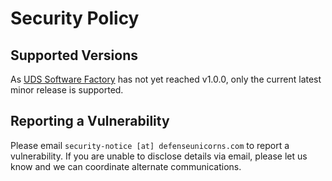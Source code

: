 # Security Policy

## Supported Versions

As [UDS Software Factory](https://github.com/defenseunicorns/uds-package-minio-operator) has not yet reached v1.0.0, only the current latest minor release is supported.

## Reporting a Vulnerability

Please email `security-notice [at] defenseunicorns.com` to report a vulnerability. If you are unable to disclose details via email, please let us know and we can coordinate alternate communications.
